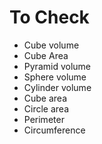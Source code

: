 # To Check

 - Cube volume
 - Cube Area
 - Pyramid volume
 - Sphere volume
 - Cylinder volume
 - Cube area
 - Circle area
 - Perimeter
 - Circumference